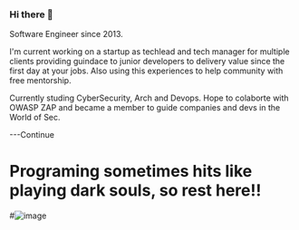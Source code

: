 ### Hi there 👋

Software Engineer since 2013. 

I'm current working on a startup as techlead and tech manager for multiple clients providing guindace to junior developers to delivery value since the first day at your jobs.
Also using this experiences to help community with free mentorship. 

Currently studing CyberSecurity, Arch and Devops.
Hope to colaborte with OWASP ZAP and became a member to guide companies and devs in the World of Sec.


---Continue




<!--
**paulootavio/paulootavio** is a ✨ _special_ ✨ repository because its `README.md` (this file) appears on your GitHub profile.

Here are some ideas to get you started:

- 🔭 I’m currently working on ...
- 🌱 I’m currently learning ...
- 👯 I’m looking to collaborate on ...
- 🤔 I’m looking for help with ...
- 💬 Ask me about ...
- 📫 How to reach me: ...
- 😄 Pronouns: ...
- ⚡ Fun fact: ...
-->


# Programing sometimes hits like playing dark souls, so rest here!!
#![image](https://github.com/paulootavio/paulootavio/assets/4235190/21ea4dab-8565-4977-b92b-13c614443ceb)
